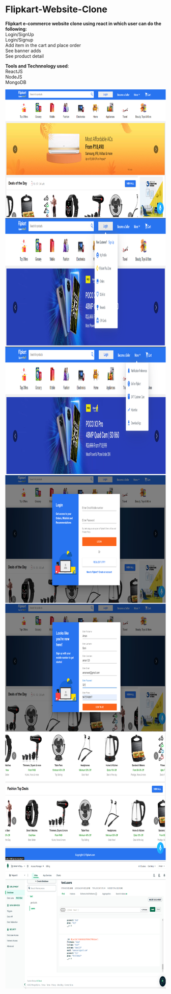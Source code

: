 # Flipkart-Website-Clone

**Flipkart e-commerce website clone using react in which user can do the following:**<br>
Login/SignUp<br>
Login/Signup<br>
Add item in the cart and place order<br>
See banner adds<br>
See product detail<br>

**Tools and Technnology used**:<br>
ReactJS<br>
NodeJS<br>
MongoDB<br>



<img src="https://github.com/amansoni221010/Flipkart-Website-Clone/blob/master/Image/Image1.png" height="400" width="1000">
<img src="https://github.com/amansoni221010/Flipkart-Website-Clone/blob/master/Image/Image2.png" height="400" width="1000">
<img src="https://github.com/amansoni221010/Flipkart-Website-Clone/blob/master/Image/Image3.png" height="400" width="1000">
<img src="https://github.com/amansoni221010/Flipkart-Website-Clone/blob/master/Image/Image5Login.png" height="400" width="1000">
<img src="https://github.com/amansoni221010/Flipkart-Website-Clone/blob/master/Image/Image6signup.png" height="400" width="1000">
<img src="https://github.com/amansoni221010/Flipkart-Website-Clone/blob/master/Image/Image7footer.png" height="400" width="1000">
<img src="https://github.com/amansoni221010/Flipkart-Website-Clone/blob/master/Image/MongoDb.png" height="400" width="1000">
